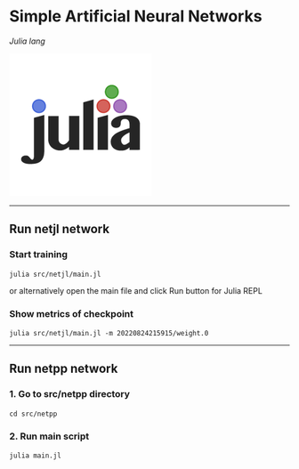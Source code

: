 # Simple Artificial Neural Networks

_Julia lang_

![Julia lang Logo](docs/julia-lang.png "Julia Logo")

---

## Run netjl network

### Start training

```
julia src/netjl/main.jl
```

or alternatively open the main file and click Run button for Julia REPL

### Show metrics of checkpoint

```
julia src/netjl/main.jl -m 20220824215915/weight.0
```

---

## Run netpp network

### 1. Go to src/netpp directory

```
cd src/netpp
```

### 2. Run main script

```
julia main.jl
```
